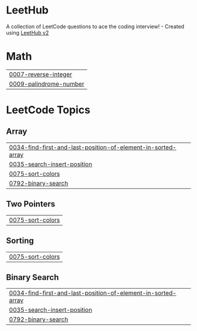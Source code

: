 # LeetHub
A collection of LeetCode questions to ace the coding interview! - Created using [LeetHub v2](https://github.com/arunbhardwaj/LeetHub-2.0)


# Math
|  |
| ------- |
| [0007-reverse-integer](https://github.com/ayush-1510/LeetHub/tree/master/0007-reverse-integer) |
| [0009-palindrome-number](https://github.com/ayush-1510/LeetHub/tree/master/0009-palindrome-number) |
<!---LeetCode Topics Start-->
# LeetCode Topics
## Array
|  |
| ------- |
| [0034-find-first-and-last-position-of-element-in-sorted-array](https://github.com/ayush-1510/LeetHub/tree/master/0034-find-first-and-last-position-of-element-in-sorted-array) |
| [0035-search-insert-position](https://github.com/ayush-1510/LeetHub/tree/master/0035-search-insert-position) |
| [0075-sort-colors](https://github.com/ayush-1510/LeetHub/tree/master/0075-sort-colors) |
| [0792-binary-search](https://github.com/ayush-1510/LeetHub/tree/master/0792-binary-search) |
## Two Pointers
|  |
| ------- |
| [0075-sort-colors](https://github.com/ayush-1510/LeetHub/tree/master/0075-sort-colors) |
## Sorting
|  |
| ------- |
| [0075-sort-colors](https://github.com/ayush-1510/LeetHub/tree/master/0075-sort-colors) |
## Binary Search
|  |
| ------- |
| [0034-find-first-and-last-position-of-element-in-sorted-array](https://github.com/ayush-1510/LeetHub/tree/master/0034-find-first-and-last-position-of-element-in-sorted-array) |
| [0035-search-insert-position](https://github.com/ayush-1510/LeetHub/tree/master/0035-search-insert-position) |
| [0792-binary-search](https://github.com/ayush-1510/LeetHub/tree/master/0792-binary-search) |
<!---LeetCode Topics End-->